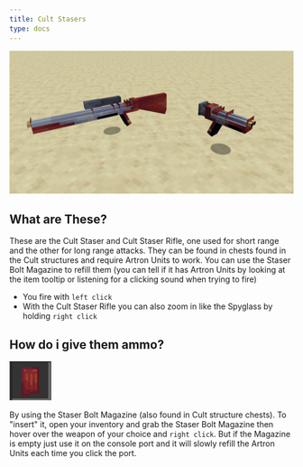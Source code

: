 ```yaml
---
title: Cult Stasers
type: docs
---
```


![staser](images/guns/guns.png)

## What are These?

These are the Cult Staser and Cult Staser Rifle, one used for short range and the other for long range attacks. They can be found in chests found in the Cult structures and require Artron Units to work. You can use the Staser Bolt Magazine to refill them (you can tell if it has Artron Units by looking at the item tooltip or listening for a clicking sound when trying to fire)

- You fire with `left click`
- With the Cult Staser Rifle you can also zoom in like the Spyglass by holding `right click`

## How do i give them ammo?

![staser](images/guns/ammo.png)

By using the Staser Bolt Magazine (also found in Cult structure chests). To "insert" it, open your inventory and grab the Staser Bolt Magazine then hover over the weapon of your choice and `right click`. But if the Magazine is empty just use it on the console port and it will slowly refill the Artron Units each time you click the port.
